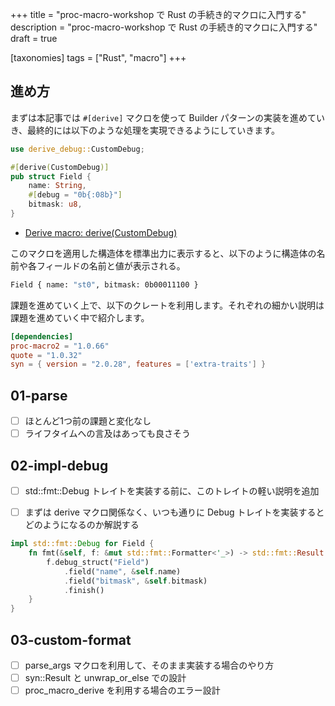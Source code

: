 +++
title = "proc-macro-workshop で Rust の手続き的マクロに入門する"
description = "proc-macro-workshop で Rust の手続き的マクロに入門する"
draft = true

[taxonomies]
tags = ["Rust", "macro"]
+++

## 進め方

まずは本記事では `#[derive]` マクロを使って Builder パターンの実装を進めていき、最終的には以下のような処理を実現できるようにしていきます。

```rust
use derive_debug::CustomDebug;

#[derive(CustomDebug)]
pub struct Field {
    name: String,
    #[debug = "0b{:08b}"]
    bitmask: u8,
}
```

- [Derive macro: derive(CustomDebug)](https://github.com/dtolnay/proc-macro-workshop/tree/master#derive-macro-derivecustomdebug)

このマクロを適用した構造体を標準出力に表示すると、以下のように構造体の名前や各フィールドの名前と値が表示される。

```bash
Field { name: "st0", bitmask: 0b00011100 }
```

課題を進めていく上で、以下のクレートを利用します。それぞれの細かい説明は課題を進めていく中で紹介します。

```toml
[dependencies]
proc-macro2 = "1.0.66"
quote = "1.0.32"
syn = { version = "2.0.28", features = ['extra-traits'] }
```

## 01-parse

- [ ] ほとんど1つ前の課題と変化なし
- [ ] ライフタイムへの言及はあっても良さそう

## 02-impl-debug

- [ ] std::fmt::Debug トレイトを実装する前に、このトレイトの軽い説明を追加
- [ ] まずは derive マクロ関係なく、いつも通りに Debug トレイトを実装するとどのようになるのか解説する


```rust
impl std::fmt::Debug for Field {
    fn fmt(&self, f: &mut std::fmt::Formatter<'_>) -> std::fmt::Result {
        f.debug_struct("Field")
            .field("name", &self.name)
            .field("bitmask", &self.bitmask)
            .finish()
    }
}
```

## 03-custom-format

- [ ] parse_args マクロを利用して、そのまま実装する場合のやり方
- [ ] syn::Result と unwrap_or_else での設計
- [ ] proc_macro_derive を利用する場合のエラー設計
